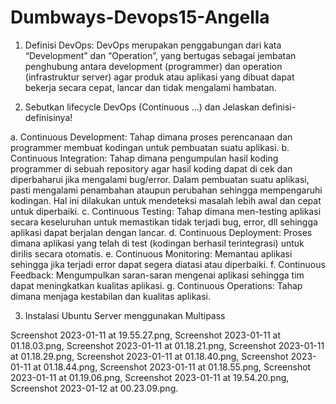 # Dumbways-Devops15-Angella

1. Definisi DevOps: DevOps merupakan penggabungan dari kata “Development” dan “Operation”, yang bertugas sebagai jembatan penghubung antara development (programmer) dan operation (infrastruktur server) agar produk atau aplikasi yang dibuat dapat bekerja secara cepat, lancar dan tidak mengalami hambatan.

2. Sebutkan lifecycle DevOps (Continuous ...) dan Jelaskan definisi-definisinya!

a. Continuous Development: Tahap dimana proses perencanaan dan programmer membuat kodingan untuk pembuatan suatu aplikasi. 
b. Continuous Integration: Tahap dimana pengumpulan hasil koding programmer di sebuah repository agar hasil koding dapat di cek dan diperbaharui jika mengalami bug/error. Dalam pembuatan suatu aplikasi, pasti mengalami penambahan ataupun perubahan sehingga mempengaruhi kodingan. Hal ini dilakukan untuk mendeteksi masalah lebih awal dan cepat untuk diperbaiki.
c. Continuous Testing: Tahap dimana men-testing aplikasi secara keseluruhan untuk memastikan tidak terjadi bug, error, dll sehingga aplikasi dapat berjalan dengan lancar.
d. Continuous Deployment: Proses dimana aplikasi yang telah di test (kodingan berhasil terintegrasi) untuk dirilis secara otomatis.
e. Continuous Monitoring: Memantau aplikasi sehingga jika terjadi error dapat segera diatasi atau diperbaiki.
f. Continuous Feedback: Mengumpulkan saran-saran mengenai aplikasi sehingga tim dapat meningkatkan kualitas aplikasi.
g. Continuous Operations: Tahap dimana menjaga kestabilan dan kualitas aplikasi.

3. Instalasi Ubuntu Server menggunakan Multipass

Screenshot 2023-01-11 at 19.55.27.png,
Screenshot 2023-01-11 at 01.18.03.png,
Screenshot 2023-01-11 at 01.18.21.png,
Screenshot 2023-01-11 at 01.18.29.png,
Screenshot 2023-01-11 at 01.18.40.png,
Screenshot 2023-01-11 at 01.18.44.png,
Screenshot 2023-01-11 at 01.18.55.png,
Screenshot 2023-01-11 at 01.19.06.png,
Screenshot 2023-01-11 at 19.54.20.png,
Screenshot 2023-01-12 at 00.23.09.png.

